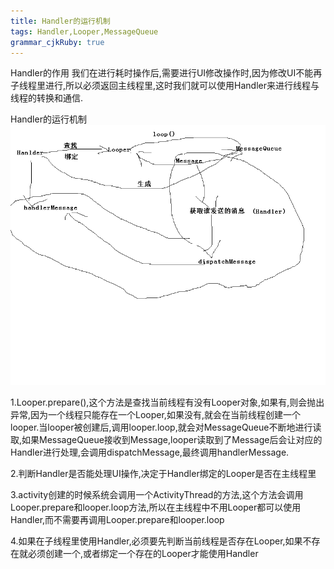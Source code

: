 ```yaml
---
title: Handler的运行机制 
tags: Handler,Looper,MessageQueue
grammar_cjkRuby: true
---
```



Handler的作用
我们在进行耗时操作后,需要进行UI修改操作时,因为修改UI不能再子线程里进行,所以必须返回主线程里,这时我们就可以使用Handler来进行线程与线程的转换和通信.

Handler的运行机制
![enter description here][1]


  [1]: ./images/%E6%95%B0%E6%8D%AE%E6%B5%81%E5%9B%BE.png "数据流图"
  
 1.Looper.prepare(),这个方法是查找当前线程有没有Looper对象,如果有,则会抛出异常,因为一个线程只能存在一个Looper,如果没有,就会在当前线程创建一个looper.当looper被创建后,调用looper.loop,就会对MessageQueue不断地进行读取,如果MessageQueue接收到Message,looper读取到了Message后会让对应的Handler进行处理,会调用dispatchMessage,最终调用handlerMessage.

 2.判断Handler是否能处理UI操作,决定于Handler绑定的Looper是否在主线程里

3.activity创建的时候系统会调用一个ActivityThread的方法,这个方法会调用Looper.prepare和looper.loop方法,所以在主线程中不用Looper都可以使用Handler,而不需要再调用Looper.prepare和looper.loop

4.如果在子线程里使用Handler,必须要先判断当前线程是否存在Looper,如果不存在就必须创建一个,或者绑定一个存在的Looper才能使用Handler